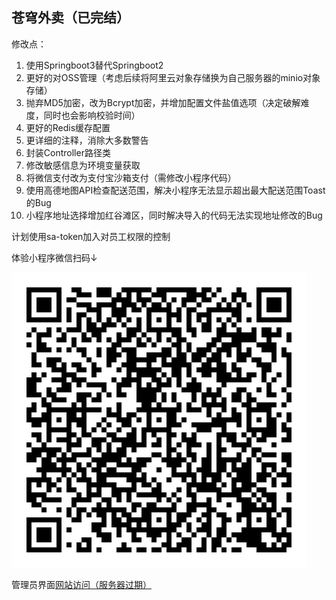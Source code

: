 苍穹外卖（已完结）
---

修改点：

1. 使用Springboot3替代Springboot2
2. 更好的对OSS管理（考虑后续将阿里云对象存储换为自己服务器的minio对象存储）
3. 抛弃MD5加密，改为Bcrypt加密，并增加配置文件盐值选项（决定破解难度，同时也会影响校验时间）
4. 更好的Redis缓存配置
5. 更详细的注释，消除大多数警告
6. 封装Controller路径类
7. 修改敏感信息为环境变量获取
8. 将微信支付改为支付宝沙箱支付（需修改小程序代码）
9. 使用高德地图API检查配送范围，解决小程序无法显示超出最大配送范围Toast的Bug
10. 小程序地址选择增加红谷滩区，同时解决导入的代码无法实现地址修改的Bug

计划使用sa-token加入对员工权限的控制

体验小程序微信扫码↓

![小程序体验版](img.png)

管理员界面[网站访问（服务器过期）](https://sky-admin.webzank.site)
